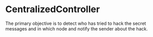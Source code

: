 # CentralizedController
The primary objective is to detect who has tried to hack the secret messages and in which node and notify the sender about the hack.
